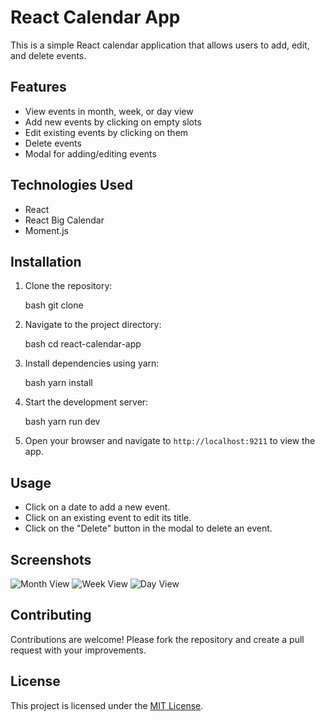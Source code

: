 # React Calendar App

This is a simple React calendar application that allows users to add, edit, and delete events.

## Features

- View events in month, week, or day view
- Add new events by clicking on empty slots
- Edit existing events by clicking on them
- Delete events
- Modal for adding/editing events

## Technologies Used

- React
- React Big Calendar
- Moment.js

## Installation

1. Clone the repository:

    bash
    git clone <repository-url>
    

2. Navigate to the project directory:

    bash
    cd react-calendar-app
    

3. Install dependencies using yarn:

    bash
    yarn install
    

4. Start the development server:

    bash
    yarn run dev
    

5. Open your browser and navigate to `http://localhost:9211` to view the app.



## Usage

- Click on a date to add a new event.
- Click on an existing event to edit its title.
- Click on the "Delete" button in the modal to delete an event.

## Screenshots

![Month View](screenshots/month-view.png)
![Week View](screenshots/week-view.png)
![Day View](screenshots/day-view.png)

## Contributing

Contributions are welcome! Please fork the repository and create a pull request with your improvements.

## License

This project is licensed under the [MIT License](LICENSE).
